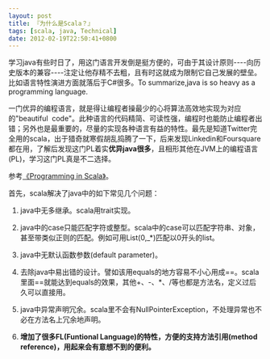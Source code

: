 ```yaml
---
layout: post
title: 『为什么是Scala？』
tags: [scala, java, Technical]
date: 2012-02-19T22:50:41+0800
---
```


学习java有些时日了，用这门语言开发倒是挺方便的，可由于其设计原则----向历史版本的兼容----注定让他存精不去粗，且有时这就成为限制它自己发展的壁垒。比如语言特性演进方面就落后于C\#很多。To summarize,java is so heavy as a programming language.

一门优异的编程语言，就是得让编程者操最少的心将算法高效地实现为对应的"beautiful  code"。此种语言的代码精简、可读性强，编程时也能防止编程者出错；另外也是最重要的，尽量的实现各种语言有益的特性。最先是知道Twitter完全用的scala，出于猎奇就寒假胡乱捣腾了一下，后来发现Linkedin和Foursquare都在用，了解后发现这门PL着实**优异java很多**，且相形其他在JVM上的编程语言(PL)，学习这门PL真是不二选择。

参考[《Programming in Scala》][Programming in Scala]。

首先，scala解决了java中的如下常见几个问题：

1.  java中无多继承。scala用trait实现。
2.  java中的case只能匹配字符或整型。scala中的case可以匹配字符串、对象，甚至带类似正则的匹配。例如可用List(0,\_\*)匹配以0开头的list。
3.  java中无默认函数参数(default parameter)。  
    
4.  去除java中易出错的设计。譬如该用equals的地方容易不小心用成==。scala里面==就能达到equals的效果，其他+、-、\*、/等也都是方法名，定义过后久可以直接用。
5.  java中异常声明冗余。scala里不会有NullPointerException，不处理异常也不必在方法名上冗余地声明。
6.  **增加了很多FL(Funtional Language)的特性，方便的支持方法引用(method reference)，用起来会有意想不到的便利。**


[Programming in Scala]: http://book.douban.com/subject/6050104/